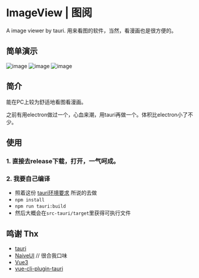 # ImageView | 图阅
A image viewer by tauri.
用来看图的软件，当然，看漫画也是很方便的。

## 简单演示
![image](https://user-images.githubusercontent.com/14173335/173492730-fafc4f81-48a0-4a49-bff6-3c5834419af5.png)
![image](https://user-images.githubusercontent.com/14173335/173492762-ca4f8389-d14b-4e16-bfbf-81bf5aba0b96.png)
![image](https://user-images.githubusercontent.com/14173335/173492681-f5a4a096-8a1e-4d2b-8cbf-aff8b5ec1c8c.png)

## 简介
能在PC上较为舒适地看图看漫画。

之前有用electron做过一个，心血来潮，用tauri再做一个。体积比electron小了不少。

## 使用
### 1. 直接去release下载，打开，一气呵成。

### 2. 我要自己编译
 - 照着这份 [tauri环境要求](https://tauri.studio/v1/guides/getting-started/prerequisites) 所说的去做
 - ```npm install```
 - ```npm run tauri:build```
 - 然后大概会在`src-tauri/target`里获得可执行文件

## 鸣谢 Thx
 - [tauri](https://tauri.studio/)
 - [NaiveUI](https://www.naiveui.com/zh-CN/os-theme) // 很合我口味
 - [Vue3](https://v3.cn.vuejs.org/guide/introduction.html)
 - [vue-cli-plugin-tauri](https://github.com/tauri-apps/vue-cli-plugin-tauri)

